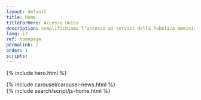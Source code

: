 ```yaml
---
layout: default
title: Home
titleForHero: Accesso Unico
description: semplifichiamo l’accesso ai servizi della Pubblica Amministrazione in Umbria
lang: it
ref: homepage
permalink: /
order: 1
scripts: 
---
```


{% include hero.html %}

<main class="container my-4" markdown="1">
 {% include carousel/carousel-news.html %}
</main>
{% include search/script/js-home.html %}
